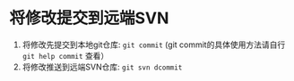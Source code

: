 # 将修改提交到远端SVN
1. 将修改先提交到本地git仓库: `git commit` (git commit的具体使用方法请自行 `git help commit` 查看）
2. 将修改推送到远端SVN仓库: `git svn dcommit` 
